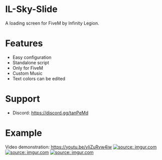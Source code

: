 # IL-Sky-Slide
A loading screen for FiveM by Infinity Legion.

# Features

  - Easy configuration
  - Standalone script
  - Only for FiveM
  - Custom Music
  - Text colors can be edited
 
 # Support
 
  - Discord: https://discord.gg/tanPeMd

# Example
 
Video demonstration: https://youtu.be/yliZuRvw4iw
<a href="https://imgur.com/WmC1l9p"><img src="https://i.imgur.com/WmC1l9p.png" title="source: imgur.com" /></a>
<a href="https://imgur.com/CS3GXoY"><img src="https://i.imgur.com/CS3GXoY.png" title="source: imgur.com" /></a>
<a href="https://imgur.com/ErL51Vx"><img src="https://i.imgur.com/ErL51Vx.png" title="source: imgur.com" /></a>
